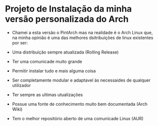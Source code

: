 # Projeto de Instalação da minha versão personalizada do Arch

* Chamei a esta versão o PintArch mas na realidade é o Arch Linux que, na minha opinião é uma das melhores dsitribuições de linux existentes por ser:

*  Uma distribuição sempre atualizada (Rolling Release)
*  Ter uma comunicade muito grande
*  Permitir instalar tudo e mais alguma coisa
*  Ser completamente modular e adaptavel às necessaides de qualquer utilizador
*  Ter sempre as ultimas utualizações
*  Possue uma fonte de conhecimento muito bem documentada (Arch Wiki)
*  Tem o melhor repositório aberto de uma comunicade Linux (AUR)
